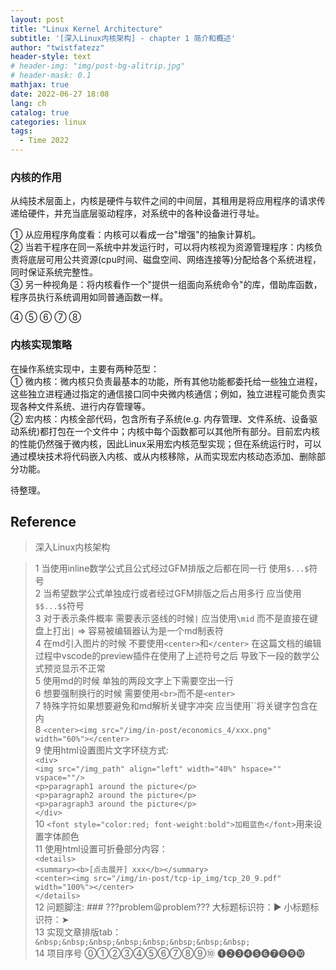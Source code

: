 ```yaml
---
layout: post
title: "Linux Kernel Architecture"
subtitle: '[深入Linux内核架构] - chapter 1 简介和概述'
author: "twistfatezz"
header-style: text
# header-img: "img/post-bg-alitrip.jpg"
# header-mask: 0.1
mathjax: true
date: 2022-06-27 18:08
lang: ch 
catalog: true
categories: linux 
tags:
  - Time 2022
---
```


### 内核的作用
从纯技术层面上，内核是硬件与软件之间的中间层，其租用是将应用程序的请求传递给硬件，并充当底层驱动程序，对系统中的各种设备进行寻址。

➀ 从应用程序角度看：内核可以看成一台"增强"的抽象计算机。<br>
➁ 当若干程序在同一系统中并发运行时，可以将内核视为资源管理程序：内核负责将底层可用公共资源(cpu时间、磁盘空间、网络连接等)分配给各个系统进程，同时保证系统完整性。<br>
➂ 另一种视角是：将内核看作一个"提供一组面向系统命令"的库，借助库函数，程序员执行系统调用如同普通函数一样。<br>

➃ 
➄ 
➅ 
➆ 
➇ 

### 内核实现策略
在操作系统实现中，主要有两种范型：<br>
➀ 微内核：微内核只负责最基本的功能，所有其他功能都委托给一些独立进程，这些独立进程通过指定的通信接口同中央微内核通信；例如，独立进程可能负责实现各种文件系统、进行内存管理等。<br>
➁ 宏内核：内核全部代码，包含所有子系统(e.g. 内存管理、文件系统、设备驱动系统)都打包在一个文件中；内核中每个函数都可以其他所有部分。目前宏内核的性能仍然强于微内核，因此Linux采用宏内核范型实现；但在系统运行时，可以通过模块技术将代码嵌入内核、或从内核移除，从而实现宏内核动态添加、删除部分功能。


待整理。



## Reference
> 深入Linux内核架构 <br>

> 1 当使用inline数学公式且公式经过GFM排版之后都在同一行 使用`$...$`符号<br>
> 2 当希望数学公式单独成行或者经过GFM排版之后占用多行 应当使用`$$...$$`符号<br>
> 3 对于表示条件概率 需要表示竖线的时候`|` 应当使用`\mid` 而不是直接在键盘上打出`|` => 容易被编辑器认为是一个md制表符<br>
> 4 在md引入图片的时候 不要使用`<center>`和`</center>` 在这篇文档的编辑过程中vscode的preview插件在使用了上述符号之后 导致下一段的数学公式预览显示不正常<br>
> 5 使用md的时候 单独的两段文字上下需要空出一行<br>
> 6 想要强制换行的时候 需要使用`<br>`而不是`<enter>`<br>
> 7 特殊字符如果想要避免和md解析关键字冲突 应当使用\`\`将关键字包含在内 <br>
> 8 `<center><img src="/img/in-post/economics_4/xxx.png" width="60%"></center>` <br>
> 9 使用html设置图片文字环绕方式: <br>
    `<div>` <br>
        `<img src="/img_path" align="left" width="40%" hspace="" vspace=""/>` <br>
        `<p>paragraph1 around the picture</p>` <br>
        `<p>paragraph2 around the picture</p>` <br>
        `<p>paragraph3 around the picture</p>` <br>
    `</div>` <br>
> 10 `<font style="color:red; font-weight:bold">加粗蓝色</font>`用来设置字体颜色 <br>
> 11 使用html设置可折叠部分内容：<br>
  `<details>` <br>
      `<summary><b>[点击展开] xxx</b></summary>` <br>
      `<center><img src="/img/in-post/tcp-ip_img/tcp_20_9.pdf" width="100%"></center>` <br>
  `</details>` <br>
> 12 问题脚注: ### ???problem😫problem???  大标题标识符：▶︎ 小标题标识符：➤ <br>
> 13 实现文章排版tab：`&nbsp;&nbsp;&nbsp;&nbsp;&nbsp;&nbsp;&nbsp;&nbsp;` <br>
> 14 项目序号 ⓪➀➁➂➃➄➅➆➇➈➉ ➊➋➌➍➎➏➐➑➒➓

